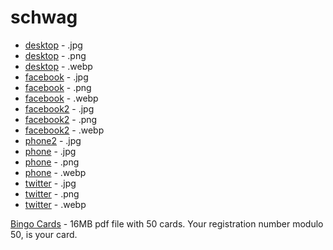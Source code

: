 # schwag

<ul>
<li><a href="https://estelle.github.io/schwag/desktop.jpg">desktop</a> - .jpg</li>      
<li><a href="https://estelle.github.io/schwag/desktop.png">desktop</a> - .png</li>      
<li><a href="https://estelle.github.io/schwag/desktop.webp">desktop</a> - .webp</li>        
<li><a href="https://estelle.github.io/schwag/facebook.jpg">facebook</a> - .jpg</li>        
<li><a href="https://estelle.github.io/schwag/facebook.png">facebook</a> - .png</li>        
<li><a href="https://estelle.github.io/schwag/facebook.webp">facebook</a> - .webp</li>      
<li><a href="https://estelle.github.io/schwag/facebook2.jpg">facebook2</a> - .jpg</li>      
<li><a href="https://estelle.github.io/schwag/facebook2.png">facebook2</a> - .png</li>      
<li><a href="https://estelle.github.io/schwag/facebook2.webp">facebook2</a> - .webp</li>             
<li><a href="https://estelle.github.io/schwag/phone&amp;20(1).jpg">phone2</a> - .jpg</li> 
<li><a href="https://estelle.github.io/schwag/phone.jpg">phone</a> - .jpg</li>      
<li><a href="https://estelle.github.io/schwag/phone.png">phone</a> - .png</li>      
<li><a href="https://estelle.github.io/schwag/phone.webp">phone</a> - .webp</li>                
<li><a href="https://estelle.github.io/schwag/twitter.jpg">twitter</a> - .jpg</li>      
<li><a href="https://estelle.github.io/schwag/twitter.png">twitter</a> - .png</li>      
<li><a href="https://estelle.github.io/schwag/twitter.webp">twitter</a> - .webp</li>
</ul>

<p><a href="https://estelle.github.io/schwag/Bingocards.pdf">Bingo Cards</a> - 16MB pdf file with 50 cards. Your registration number modulo 50, is your card. </p>
